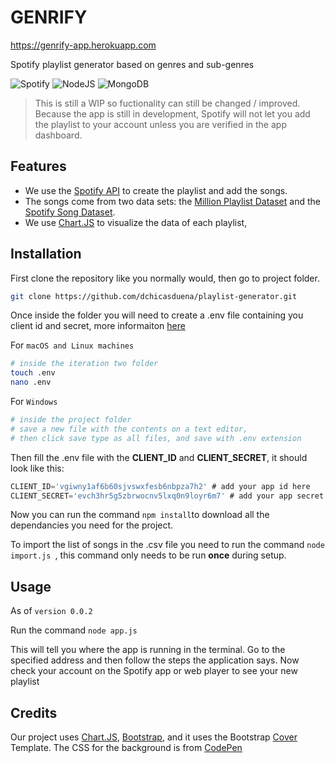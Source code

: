# GENRIFY
https://genrify-app.herokuapp.com

Spotify playlist generator based on genres and sub-genres

![Spotify](https://img.shields.io/badge/Spotify-1ED760?style=for-the-badge&logo=spotify&logoColor=white)  ![NodeJS](https://img.shields.io/badge/node.js-6DA55F?style=for-the-badge&logo=node.js&logoColor=white)  ![MongoDB](https://img.shields.io/badge/MongoDB-%234ea94b.svg?style=for-the-badge&logo=mongodb&logoColor=white)

> This is still a WIP so fuctionality can still be changed / improved. Because the app is still in development, Spotify will not let you add the playlist to your account unless you are verified in the app dashboard. 

## Features

- We use the [Spotify API](https://developer.spotify.com/documentation/web-api/) to create the playlist and add the songs.
- The songs come from two data sets: the [Million Playlist Dataset](https://github.com/rfordatascience/tidytuesday/blob/master/data/2020/2020-01-21/readme.md) and the [Spotify Song Dataset](https://github.com/rfordatascience/tidytuesday/blob/master/data/2020/2020-01-21/readme.md).
- We use [Chart.JS](https://www.chartjs.org) to visualize the data of each playlist,

## Installation
First clone the repository like you normally would, then go to project folder.

```bash
git clone https://github.com/dchicasduena/playlist-generator.git
```

Once inside the folder you will need to create a .env file containing you client id and secret, more informaiton [here](https://developer.spotify.com/documentation/general/guides/authorization/app-settings/)

For `macOS and Linux machines`

```bash
# inside the iteration two folder
touch .env
nano .env
```

For `Windows`

```bash
# inside the project folder
# save a new file with the contents on a text editor, 
# then click save type as all files, and save with .env extension
```
Then fill the .env file with the **CLIENT_ID** and **CLIENT_SECRET**, it should look like this:

```js
CLIENT_ID='vgiwny1af6b60sjvswxfesb6nbpza7h2' # add your app id here
CLIENT_SECRET='evch3hr5g5zbrwocnv5lxq0n9loyr6m7' # add your app secret here
```

Now you can run the command `npm install`to download all the dependancies you need for the project. 

To import the list of songs in the .csv file you need to run the command `node import.js `, this command only needs to be run **once** during setup.

## Usage

As of `version 0.0.2`

Run the command `node app.js`

This will tell you where the app is running in the terminal. Go to the specified address and then follow the steps the application says. Now check your account on the Spotify app or web player to see your new playlist

## Credits
Our project uses [Chart.JS](https://www.chartjs.org), [Bootstrap](https://getbootstrap.com/), and it uses the Bootstrap [Cover](https://getbootstrap.com/docs/5.1/examples/cover/) Template. The CSS for the background is from [CodePen](https://codepen.io/LA_water/pen/rNaYZBb)

